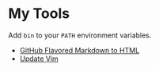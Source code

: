 # My Tools

Add `bin` to your `PATH` environment variables.

* [GitHub Flavored Markdown to HTML](./opt/gfm2html/README.md)
* [Update Vim](./opt/vimupdate/README.md)
